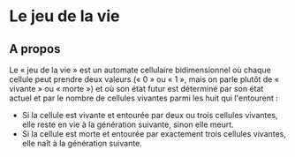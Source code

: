 # Le jeu de la vie
## A propos
Le « jeu de la vie » est un automate cellulaire bidimensionnel où chaque cellule peut prendre deux valeurs (« 0 » ou « 1 »,
 mais on parle plutôt de « vivante » ou « morte ») et où son état futur est déterminé par son état actuel et par le nombre de cellules vivantes parmi les huit qui l'entourent :

- Si la cellule est vivante et entourée par deux ou trois cellules vivantes, elle reste en vie à la génération suivante, sinon elle meurt.
- Si la cellule est morte et entourée par exactement trois cellules vivantes, elle naît à la génération suivante.